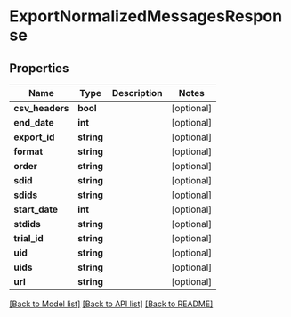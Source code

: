 # ExportNormalizedMessagesResponse

## Properties
Name | Type | Description | Notes
------------ | ------------- | ------------- | -------------
**csv_headers** | **bool** |  | [optional] 
**end_date** | **int** |  | [optional] 
**export_id** | **string** |  | [optional] 
**format** | **string** |  | [optional] 
**order** | **string** |  | [optional] 
**sdid** | **string** |  | [optional] 
**sdids** | **string** |  | [optional] 
**start_date** | **int** |  | [optional] 
**stdids** | **string** |  | [optional] 
**trial_id** | **string** |  | [optional] 
**uid** | **string** |  | [optional] 
**uids** | **string** |  | [optional] 
**url** | **string** |  | [optional] 

[[Back to Model list]](../README.md#documentation-for-models) [[Back to API list]](../README.md#documentation-for-api-endpoints) [[Back to README]](../README.md)


